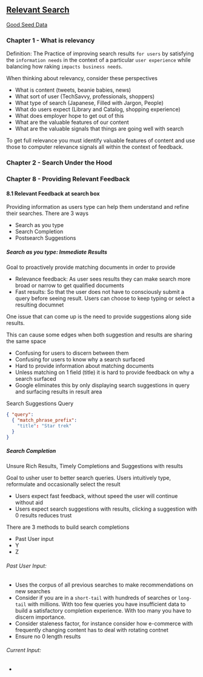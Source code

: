 ## [Relevant Search](https://www.manning.com/books/relevant-search)

[Good Seed Data](https://www.elastic.co/guide/en/kibana/current/tutorial-load-dataset.html)

### Chapter 1 - What is relevancy

Definition: The Practice of improving search results `for users` by satisfying the `information needs` in the context of a particular `user experience` while balancing how raking `impacts business needs`.

When thinking about relevancy, consider these perspectives
 - What is content (tweets, beanie babies, news)
 - What sort of user (TechSavvy, professionals, shoppers)
 - What type of search (Japanese, Filled with Jargon, People)
 - What do users expect (Library and Catalog, shopping experience)
 - What does employer hope to get out of this
 - What are the valuable features of our content
 - What are the valuable signals that things are going well with search
 
To get full relevance you must identify valuable features of content and use those to computer relevance signals all within the context of feedback.

### Chapter 2 - Search Under the Hood

 

### Chapter 8 - Providing Relevant Feedback

#### 8.1 Relevant Feedback at search box

Providing information as users type can help them understand and refine their searches.  There are 3 ways
 - Search as you type
 - Search Completion
 - Postsearch Suggestions
 
##### Search as you type: Immediate Results
Goal to proactively provide matching documents in order to provide 
 - Relevance feedback:  As user sees results they can make search more broad or narrow to get qualified documents
 - Fast results: So that the user does not have to consciously submit a query before seeing result.  Users can choose to keep typing or select a resulting documnet 

One issue that can come up is the need to provide suggestions along side results.

This can cause some edges when both suggestion and results are sharing the same space
 - Confusing for users to discern between them
 - Confusing for users to know why a search surfaced
 - Hard to provide information about matching documents
 - Unless matching on 1 field (title) it is hard to provide feedback on why a search surfaced
 - Google eliminates this by only displaying search suggestions in query and surfacing results in result area

Search Suggestions Query 
```json 
{ "query": 
  { "match_phrase_prefix": 
    "title": "Star trek"
  }
}
``` 
 
##### Search Completion
Unsure Rich Results, Timely Completions and Suggestions with results
 

Goal to usher user to better search queries.  Users intuitively type, reformulate and occasionally select the result
 - Users expect fast feedback, without speed the user will continue without aid
 - Users expect search suggestions with results, clicking a suggestion with 0 results reduces trust
 
There are 3 methods to build search completions
 - Past User input
 - Y
 - Z

###### Past User Input: 
 - Uses the corpus of all previous searches to make recommendations on new searches
 - Consider if you are in a `short-tail` with hundreds of searches or `long-tail` with millions.  With too few queries you have insufficient data to build a satisfactory completion experience.  With too many you have to discern importance. 
 - Consider staleness factor, for instance consider how e-commerce with frequently changing content has to deal with rotating contnet
 - Ensure no 0 length results
 
###### Current Input:
 -  
 